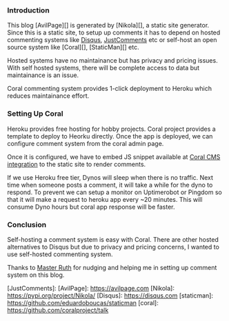 <!--
.. title: Setup Self-hosted Comment System For Static Sites
.. slug: commenting-system-for-static-sites
.. date: 2020-01-31 07:17:12 UTC+05:30
.. tags: static-site, meta, draft
.. category:
.. link:
.. description: How to setup an open source self hosted commenting system for static sites like Jekyll, Nikola, Hugo etc.
.. type: text
-->

### Introduction

This blog [AvilPage][] is generated by [Nikola][], a static site generator. Since this is a static site, to setup up comments it has to depend on hosted commenting systems like
<a href='https://disqus.com' rel='nofollow'>Disqus</a>,
<a href='https://just-comments.com' rel='nofollow'>JustComments</a>
etc or self-host an open source system like  [Coral][], [StaticMan][] etc.

Hosted systems have no maintainance but has privacy and pricing issues. With self hosted systems, there will be complete access to data but maintainance is an issue.

Coral commenting system provides 1-click deployment to Heroku which reduces maintainance effort.


### Setting Up Coral

Heroku provides free hosting for hobby projects. Coral project provides a template to deploy to Heorku directly. Once the app is deployed, we can configure comment system from the coral admin page.

Once it is configured, we have to embed JS snippet available at [Coral CMS integration](https://docs.coralproject.net/talk/v5/integrating/cms/) to the static site to render comments.

If we use Heroku free tier, Dynos will sleep when there is no traffic. Next time when someone posts a comment, it will take a while for the dyno to respond. To prevent we can setup a monitor on Uptimerobot or Pingdom so that it will make a request to heroku app every ~20 minutes. This will consume Dyno hours but coral app response will be faster.

### Conclusion

Self-hosting a comment system is easy with Coral. There are other hosted alternatives to Disqus but due to privacy and pricing concerns, I wanted to use self-hosted commenting system.

Thanks to [Master Ruth](http://blog.kiranruth.com) for nudging and helping me in setting up comment system on this blog.


[JustComments]:
[AvilPage]: https://avilpage.com
[Nikola]: https://pypi.org/project/Nikola/
[Disqus]: <a>https://disqus.com<a/>
[staticman]: https://github.com/eduardoboucas/staticman
[coral]: https://github.com/coralproject/talk
